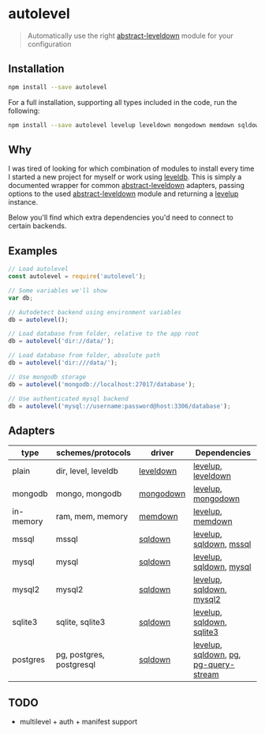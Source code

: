 # autolevel

> Automatically use the right [abstract-leveldown][abstract-leveldown] module for your configuration

## Installation

```bash
npm install --save autolevel
```

For a full installation, supporting all types included in the code, run the following:

```bash
npm install --save autolevel levelup leveldown mongodown memdown sqldown mssql mysql mysql2 sqlite3 pg pg-query-stream
```

## Why

I was tired of looking for which combination of modules to install every time I started a new project for myself or
work using [leveldb][leveldb]. This is simply a documented wrapper for common [abstract-leveldown][abstract-leveldown]
adapters, passing options to the used [abstract-leveldown][abstract-leveldown] module and returning a [levelup][levelup]
instance.

Below you'll find which extra dependencies you'd need to connect to certain backends.

## Examples

```js
// Load autolevel
const autolevel = require('autolevel');

// Some variables we'll show
var db;

// Autodetect backend using environment variables
db = autolevel();

// Load database from folder, relative to the app root
db = autolevel('dir://data/');

// Load database from folder, absolute path
db = autolevel('dir:///data/');

// Use mongodb storage
db = autolevel('mongodb://localhost:27017/database');

// Use authenticated mysql backend
db = autolevel('mysql://username:password@host:3306/database');

```

## Adapters

 type      | schemes/protocols        | driver                 | Dependencies
 --------- | ------------------------ | ---------------------- | ------------------------------------------
 plain     | dir, level, leveldb      | [leveldown][leveldown] | [levelup][levelup], [leveldown][leveldown]
 mongodb   | mongo, mongodb           | [mongodown][mongodown] | [levelup][levelup], [mongodown][mongodown]
 in-memory | ram, mem, memory         | [memdown][memdown]     | [levelup][levelup], [memdown][memdown]
 mssql     | mssql                    | [sqldown][sqldown]     | [levelup][levelup], [sqldown][sqldown], [mssql][mssql]
 mysql     | mysql                    | [sqldown][sqldown]     | [levelup][levelup], [sqldown][sqldown], [mysql][mysql]
 mysql2    | mysql2                   | [sqldown][sqldown]     | [levelup][levelup], [sqldown][sqldown], [mysql2][mysql2]
 sqlite3   | sqlite, sqlite3          | [sqldown][sqldown]     | [levelup][levelup], [sqldown][sqldown], [sqlite3][sqlite3]
 postgres  | pg, postgres, postgresql | [sqldown][sqldown]     | [levelup][levelup], [sqldown][sqldown], [pg][pg], [pg-query-stream][pg-query-stream]
 
## TODO

- multilevel + auth + manifest support

[abstract-leveldown]: https://npmjs.com/package/abstract-leveldown
[level]: https://npmjs.com/package/level
[leveldb]: http://leveldb.org/
[levelup]: https://npmjs.com/package/levelup
[leveldown]: https://npmjs.com/package/leveldown
[mongodown]: https://npmjs.com/package/mongodown
[memdown]: https://npmjs.com/package/memdown
[mssql]: https://npmjs.com/package/mssql
[mysql]: https://npmjs.com/package/mysql
[mysql2]: https://npmjs.com/package/mysql2
[pg]: https://npmjs.com/package/pg
[pg-query-stream]: https://npmjs.com/package/pg-query-stream
[sqldown]: https://npmjs.com/package/sqldown
[sqlite3]: https://npmjs.com/package/sqlite3
